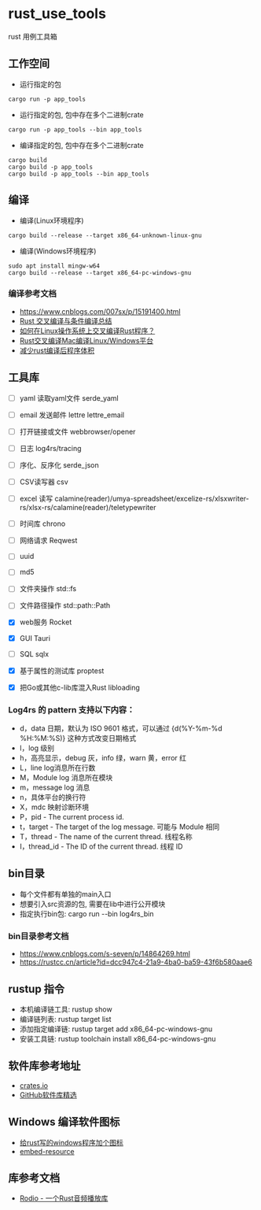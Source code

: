 # rust_use_tools
rust 用例工具箱

## 工作空间
- 运行指定的包

```
cargo run -p app_tools
```
- 运行指定的包, 包中存在多个二进制crate
```
cargo run -p app_tools --bin app_tools
```
- 编译指定的包, 包中存在多个二进制crate
```
cargo build
cargo build -p app_tools
cargo build -p app_tools --bin app_tools
```

## 编译
- 编译(Linux环境程序)
```
cargo build --release --target x86_64-unknown-linux-gnu
```

- 编译(Windows环境程序)
```
sudo apt install mingw-w64
cargo build --release --target x86_64-pc-windows-gnu
```

### 编译参考文档
- https://www.cnblogs.com/007sx/p/15191400.html
- [Rust 交叉编译与条件编译总结](https://www.jianshu.com/p/0e4251bc10eb)
- [如何在Linux操作系统上交叉编译Rust程序？](https://magiclen.org/rust-cross-compile/)
- [Rust交叉编译Mac编译Linux/Windows平台](https://www.cnblogs.com/007sx/p/15191400.html)
- [减少rust编译后程序体积](https://www.jianshu.com/p/279407cad24c)

## 工具库

- [ ] yaml 读取yaml文件 serde_yaml
- [ ] email 发送邮件 lettre lettre_email
- [ ] 打开链接或文件 webbrowser/opener
- [ ] 日志  log4rs/tracing
- [ ] 序化、反序化 serde_json
- [ ] CSV读写器 csv
- [ ] excel 读写 calamine(reader)/umya-spreadsheet/excelize-rs/xlsxwriter-rs/xlsx-rs/calamine(reader)/teletypewriter
- [ ] 时间库 chrono
- [ ] 网络请求 Reqwest
- [ ] uuid
- [ ] md5
- [ ] 文件夹操作 std::fs
- [ ] 文件路径操作 std::path::Path
- [x] web服务 Rocket
- [x] GUI Tauri
- [ ] SQL sqlx
- [x] 基于属性的测试库 proptest
- [x] 把Go或其他c-lib库混入Rust libloading



### Log4rs 的 pattern 支持以下内容：
- d，data 日期，默认为 ISO 9601 格式，可以通过 {d(%Y-%m-%d %H:%M:%S)} 这种方式改变日期格式
- l，log 级别
- h，高亮显示，debug 灰，info 绿，warn 黄，error 红
- L，line log消息所在行数
- M，Module log 消息所在模块
- m，message log 消息
- n，具体平台的换行符
- X，mdc 映射诊断环境
- P，pid - The current process id.
- t，target - The target of the log message. 可能与 Module 相同
- T，thread - The name of the current thread. 线程名称
- I，thread_id - The ID of the current thread. 线程 ID


## bin目录
- 每个文件都有单独的main入口
- 想要引入src资源的包, 需要在lib中进行公开模块
- 指定执行bin包: cargo run --bin log4rs_bin


### bin目录参考文档
- https://www.cnblogs.com/s-seven/p/14864269.html
- https://rustcc.cn/article?id=dcc947c4-21a9-4ba0-ba59-43f6b580aae6


## rustup 指令
- 本机编译链工具: rustup show
- 编译链列表: rustup target list
- 添加指定编译链: rustup target add x86_64-pc-windows-gnu
- 安装工具链: rustup toolchain install x86_64-pc-windows-gnu

## 软件库参考地址
- [crates.io](https://crates.io/)
- [GitHub软件库精选](https://github.com/rust-unofficial/awesome-rust)


## Windows 编译软件图标
- [给rust写的windows程序加个图标](https://zhuanlan.zhihu.com/p/366341784)
- [embed-resource](https://crates.io/crates/embed-resource)


## 库参考文档
- [Rodio - 一个Rust音频播放库](https://blog.csdn.net/u012067469/article/details/109153091)
